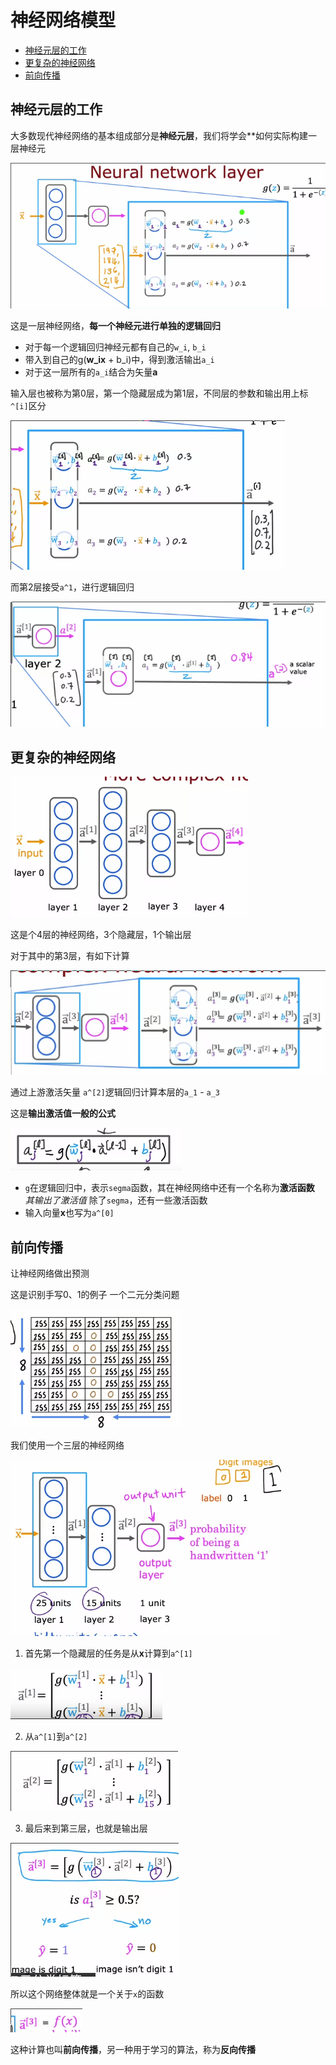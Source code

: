 # 神经网络模型
 
* [神经元层的工作](#神经元层的工作)
* [更复杂的神经网络](#更复杂的神经网络)
* [前向传播](#前向传播)

## 神经元层的工作

大多数现代神经网络的基本组成部分是**神经元层**，我们将学会**如何实际构建一层神经元

![](img/0c3725a3.png)

这是一层神经网络，**每一个神经元进行单独的逻辑回归**

* 对于每一个逻辑回归神经元都有自己的`w_i`, `b_i`
* 带入到自己的g(**w_ix** + b_i)中，得到激活输出`a_i`
* 对于这一层所有的`a_i`结合为矢量**a**

输入层也被称为第0层，第一个隐藏层成为第1层，不同层的参数和输出用上标`^[i]`区分

![](img/12ca86d8.png)

而第2层接受`a^1`，进行逻辑回归

![](img/45a96735.png)

## 更复杂的神经网络

![](img/971f7ee3.png)

这是个4层的神经网络，3个隐藏层，1个输出层

对于其中的第3层，有如下计算

![](img/53dcd0ab.png)

通过上游激活矢量 `a^[2]`逻辑回归计算本层的`a_1` - `a_3`

这是**输出激活值一般的公式**

![](img/d4e1cf2e.png)

* `g`在逻辑回归中，表示`segma`函数，其在神经网络中还有一个名称为**激活函数** *其输出了激活值* 除了`segma`，还有一些激活函数
* 输入向量**x**也写为`a^[0]`

## 前向传播

让神经网络做出预测

这是识别手写0、1的例子 一个二元分类问题

![](img/b08d71b8.png)

我们使用一个三层的神经网络

![](img/4426845f.png)

1. 首先第一个隐藏层的任务是从**x**计算到`a^[1]`

![](img/94edf14a.png)

2. 从`a^[1]`到`a^[2]`

![](img/40558d37.png)

3. 最后来到第三层，也就是输出层

![](img/9e51ec38.png)

所以这个网络整体就是一个关于`x`的函数

![](img/6f279eb9.png)

这种计算也叫**前向传播**，另一种用于学习的算法，称为**反向传播**
